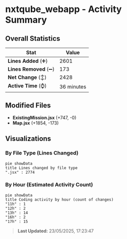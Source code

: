 # nxtqube_webapp - Activity Summary 

## Overall Statistics

| Stat                   | Value                                                             |
| ---------------------- | ----------------------------------------------------------------- |
| **Lines Added** (➕)   | 2601                                          |
| **Lines Removed** (➖) | 173                                        |
| **Net Change** (↕)    | 2428                |
| **Active Time** (⌚)   | 36 minutes |


## Modified Files
- **ExistingMission.jsx** (+747, -0)
- **Map.jsx** (+1854, -173)

## Visualizations

### By File Type (Lines Changed)

```mermaid
pie showData
title Lines changed by file type
".jsx" : 2774
```

### By Hour (Estimated Activity Count)

```mermaid
pie showData
title Coding activity by hour (count of changes)
"11h" : 1
"12h" : 2
"13h" : 14
"16h" : 2
"17h" : 15
```


> **Last Updated:** 23/05/2025, 17:23:47